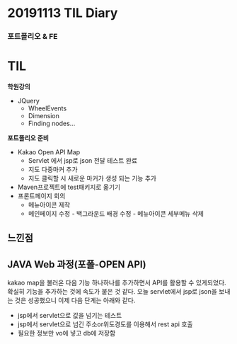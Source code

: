 # 20191113 TIL Diary

### 포트폴리오 & FE

# **TIL** <br>

**학원강의**
- JQuery
   - WheelEvents
   - Dimension
   - Finding nodes...

**포트폴리오 준비**
- Kakao Open API Map
    - Servlet 에서 jsp로 json 전달 테스트 완료
    - 지도 다중마커 추가
    - 지도 클릭할 시 새로운 마커가 생성 되는 기능 추가
- Maven프로젝트에 test패키지로 옮기기
- 프론트페이지 회의
    - 메뉴아이콘 제작
    - 메인페이지 수정
          - 백그라운드 배경 수정
          - 메뉴아이콘 세부메뉴 삭제
          
          

## **느낀점** <br>
## JAVA Web 과정(포폴-OPEN API)
kakao map을 불러온 다음 기능 하나하나를 추가하면서 API를 활용할 수 있게되었다. 확실히 기능을 추가하는 것에 속도가 붙은 것 같다. 오늘 servlet에서 jsp로 json을 보내는 것은 성공했으니 이제 다음 단계는 아래와 같다.

- jsp에서 servlet으로 값을 넘기는 테스트
- jsp에서 servlet으로 넘긴 주소or위도경도를 이용해서 rest api 호출
- 필요한 정보만 vo에 넣고 db에 저장함
